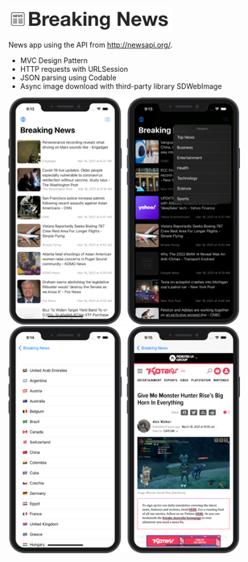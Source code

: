 <img src="https://github.com/robertpinl/BreakingNews/blob/main/ReadmeAssets/BreakingNewsLogo.png" width="" height="50"/>

News app using  the API from http://newsapi.org/. 
* MVC Design Pattern
* HTTP requests with URLSession
* JSON parsing using Codable
* Async image download with third-party library SDWebImage

<img src="https://github.com/robertpinl/BreakingNews/blob/main/ReadmeAssets/BreakingNewsScreenshot1.png" width="" height="450"/>
<img src="https://github.com/robertpinl/BreakingNews/blob/main/ReadmeAssets/BreakingNewsScreenshot2.png" width="" height="450"/>

